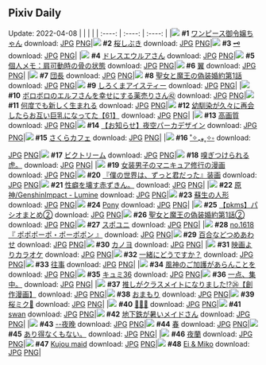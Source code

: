 ## Pixiv Daily
Update: 2022-04-08
|      |      |      |
| :----: | :----: | :----: |
|![](https://pixiv.microyu.workers.dev/c/240x480/img-master/img/2022/04/06/00/00/03/97433922_p0_master1200.jpg) **#1** [ワンピース御令嬢ちゃん](https://www.pixiv.net/artworks/97433922) download: [JPG](https://pixiv.microyu.workers.dev/img-original/img/2022/04/06/00/00/03/97433922_p0.jpg) [PNG](https://pixiv.microyu.workers.dev/img-original/img/2022/04/06/00/00/03/97433922_p0.png)|![](https://pixiv.microyu.workers.dev/c/240x480/img-master/img/2022/04/06/00/37/55/97435142_p0_master1200.jpg) **#2** [桜しぶき](https://www.pixiv.net/artworks/97435142) download: [JPG](https://pixiv.microyu.workers.dev/img-original/img/2022/04/06/00/37/55/97435142_p0.jpg) [PNG](https://pixiv.microyu.workers.dev/img-original/img/2022/04/06/00/37/55/97435142_p0.png)|![](https://pixiv.microyu.workers.dev/c/240x480/img-master/img/2022/04/07/00/00/07/97455290_p0_master1200.jpg) **#3** [🗝](https://www.pixiv.net/artworks/97455290) download: [JPG](https://pixiv.microyu.workers.dev/img-original/img/2022/04/07/00/00/07/97455290_p0.jpg) [PNG](https://pixiv.microyu.workers.dev/img-original/img/2022/04/07/00/00/07/97455290_p0.png)|
|![](https://pixiv.microyu.workers.dev/c/240x480/img-master/img/2022/04/07/00/00/02/97455237_p0_master1200.jpg) **#4** [ドレスエウルアさん](https://www.pixiv.net/artworks/97455237) download: [JPG](https://pixiv.microyu.workers.dev/img-original/img/2022/04/07/00/00/02/97455237_p0.jpg) [PNG](https://pixiv.microyu.workers.dev/img-original/img/2022/04/07/00/00/02/97455237_p0.png)|![](https://pixiv.microyu.workers.dev/c/240x480/img-master/img/2022/04/07/09/00/00/97461245_p0_master1200.jpg) **#5** [個人メモ：肩可動時の骨の状態](https://www.pixiv.net/artworks/97461245) download: [JPG](https://pixiv.microyu.workers.dev/img-original/img/2022/04/07/09/00/00/97461245_p0.jpg) [PNG](https://pixiv.microyu.workers.dev/img-original/img/2022/04/07/09/00/00/97461245_p0.png)|![](https://pixiv.microyu.workers.dev/c/240x480/img-master/img/2022/04/07/07/30/00/97460536_p0_master1200.jpg) **#6** [翼](https://www.pixiv.net/artworks/97460536) download: [JPG](https://pixiv.microyu.workers.dev/img-original/img/2022/04/07/07/30/00/97460536_p0.jpg) [PNG](https://pixiv.microyu.workers.dev/img-original/img/2022/04/07/07/30/00/97460536_p0.png)|
|![](https://pixiv.microyu.workers.dev/c/240x480/img-master/img/2022/04/06/00/00/02/97433912_p0_master1200.jpg) **#7** [団長](https://www.pixiv.net/artworks/97433912) download: [JPG](https://pixiv.microyu.workers.dev/img-original/img/2022/04/06/00/00/02/97433912_p0.jpg) [PNG](https://pixiv.microyu.workers.dev/img-original/img/2022/04/06/00/00/02/97433912_p0.png)|![](https://pixiv.microyu.workers.dev/c/240x480/img-master/img/2022/04/06/18/00/04/97446726_p0_master1200.jpg) **#8** [聖女と魔王の偽装婚約第1話](https://www.pixiv.net/artworks/97446726) download: [JPG](https://pixiv.microyu.workers.dev/img-original/img/2022/04/06/18/00/04/97446726_p0.jpg) [PNG](https://pixiv.microyu.workers.dev/img-original/img/2022/04/06/18/00/04/97446726_p0.png)|![](https://pixiv.microyu.workers.dev/c/240x480/img-master/img/2022/04/06/20/30/00/97449748_p0_master1200.jpg) **#9** [しろくまアイスティー](https://www.pixiv.net/artworks/97449748) download: [JPG](https://pixiv.microyu.workers.dev/img-original/img/2022/04/06/20/30/00/97449748_p0.jpg) [PNG](https://pixiv.microyu.workers.dev/img-original/img/2022/04/06/20/30/00/97449748_p0.png)|
|![](https://pixiv.microyu.workers.dev/c/240x480/img-master/img/2022/04/06/18/16/47/97447041_p0_master1200.jpg) **#10** [ボロボロのエルフさんを幸せにする薬売りさん㊷](https://www.pixiv.net/artworks/97447041) download: [JPG](https://pixiv.microyu.workers.dev/img-original/img/2022/04/06/18/16/47/97447041_p0.jpg) [PNG](https://pixiv.microyu.workers.dev/img-original/img/2022/04/06/18/16/47/97447041_p0.png)|![](https://pixiv.microyu.workers.dev/c/240x480/img-master/img/2022/04/06/22/25/14/97452703_p0_master1200.jpg) **#11** [何度でも新しく生まれる](https://www.pixiv.net/artworks/97452703) download: [JPG](https://pixiv.microyu.workers.dev/img-original/img/2022/04/06/22/25/14/97452703_p0.jpg) [PNG](https://pixiv.microyu.workers.dev/img-original/img/2022/04/06/22/25/14/97452703_p0.png)|![](https://pixiv.microyu.workers.dev/c/240x480/img-master/img/2022/04/07/00/00/18/97455362_p0_master1200.jpg) **#12** [幼馴染が久々に再会したらお互い巨乳になってた【61】](https://www.pixiv.net/artworks/97455362) download: [JPG](https://pixiv.microyu.workers.dev/img-original/img/2022/04/07/00/00/18/97455362_p0.jpg) [PNG](https://pixiv.microyu.workers.dev/img-original/img/2022/04/07/00/00/18/97455362_p0.png)|
|![](https://pixiv.microyu.workers.dev/c/240x480/img-master/img/2022/04/06/00/00/06/97433941_p0_master1200.jpg) **#13** [高画質](https://www.pixiv.net/artworks/97433941) download: [JPG](https://pixiv.microyu.workers.dev/img-original/img/2022/04/06/00/00/06/97433941_p0.jpg) [PNG](https://pixiv.microyu.workers.dev/img-original/img/2022/04/06/00/00/06/97433941_p0.png)|![](https://pixiv.microyu.workers.dev/c/240x480/img-master/img/2022/04/06/01/30/05/97436215_p0_master1200.jpg) **#14** [【お知らせ】夜空パーカデザイン](https://www.pixiv.net/artworks/97436215) download: [JPG](https://pixiv.microyu.workers.dev/img-original/img/2022/04/06/01/30/05/97436215_p0.jpg) [PNG](https://pixiv.microyu.workers.dev/img-original/img/2022/04/06/01/30/05/97436215_p0.png)|![](https://pixiv.microyu.workers.dev/c/240x480/img-master/img/2022/04/07/20/30/01/97470354_p0_master1200.jpg) **#15** [さくらカフェ](https://www.pixiv.net/artworks/97470354) download: [JPG](https://pixiv.microyu.workers.dev/img-original/img/2022/04/07/20/30/01/97470354_p0.jpg) [PNG](https://pixiv.microyu.workers.dev/img-original/img/2022/04/07/20/30/01/97470354_p0.png)|
|![](https://pixiv.microyu.workers.dev/c/240x480/img-master/img/2022/04/06/00/00/07/97433953_p0_master1200.jpg) **#16** [˚✧₊⁎˳✧༚](https://www.pixiv.net/artworks/97433953) download: [JPG](https://pixiv.microyu.workers.dev/img-original/img/2022/04/06/00/00/07/97433953_p0.jpg) [PNG](https://pixiv.microyu.workers.dev/img-original/img/2022/04/06/00/00/07/97433953_p0.png)|![](https://pixiv.microyu.workers.dev/c/240x480/img-master/img/2022/04/07/00/00/06/97455286_p0_master1200.jpg) **#17** [ビクトリーム](https://www.pixiv.net/artworks/97455286) download: [JPG](https://pixiv.microyu.workers.dev/img-original/img/2022/04/07/00/00/06/97455286_p0.jpg) [PNG](https://pixiv.microyu.workers.dev/img-original/img/2022/04/07/00/00/06/97455286_p0.png)|![](https://pixiv.microyu.workers.dev/c/240x480/img-master/img/2022/04/06/01/07/46/97435642_p0_master1200.jpg) **#18** [嗅ぎつけられる虎。](https://www.pixiv.net/artworks/97435642) download: [JPG](https://pixiv.microyu.workers.dev/img-original/img/2022/04/06/01/07/46/97435642_p0.jpg) [PNG](https://pixiv.microyu.workers.dev/img-original/img/2022/04/06/01/07/46/97435642_p0.png)|
|![](https://pixiv.microyu.workers.dev/c/240x480/img-master/img/2022/04/06/19/34/04/97448582_p0_master1200.jpg) **#19** [女装男子のマニキュア修行の漫画](https://www.pixiv.net/artworks/97448582) download: [JPG](https://pixiv.microyu.workers.dev/img-original/img/2022/04/06/19/34/04/97448582_p0.jpg) [PNG](https://pixiv.microyu.workers.dev/img-original/img/2022/04/06/19/34/04/97448582_p0.png)|![](https://pixiv.microyu.workers.dev/c/240x480/img-master/img/2022/04/07/00/40/11/97456425_p0_master1200.jpg) **#20** [『僕の世界は、ずっと君だった』装画](https://www.pixiv.net/artworks/97456425) download: [JPG](https://pixiv.microyu.workers.dev/img-original/img/2022/04/07/00/40/11/97456425_p0.jpg) [PNG](https://pixiv.microyu.workers.dev/img-original/img/2022/04/07/00/40/11/97456425_p0.png)|![](https://pixiv.microyu.workers.dev/c/240x480/img-master/img/2022/04/07/09/54/38/97461670_p0_master1200.jpg) **#21** [性癖を壊す赤ずきん。](https://www.pixiv.net/artworks/97461670) download: [JPG](https://pixiv.microyu.workers.dev/img-original/img/2022/04/07/09/54/38/97461670_p0.jpg) [PNG](https://pixiv.microyu.workers.dev/img-original/img/2022/04/07/09/54/38/97461670_p0.png)|
|![](https://pixiv.microyu.workers.dev/c/240x480/img-master/img/2022/04/06/01/50/50/97436513_p0_master1200.jpg) **#22** [原神/GenshinImpact - Lumine](https://www.pixiv.net/artworks/97436513) download: [JPG](https://pixiv.microyu.workers.dev/img-original/img/2022/04/06/01/50/50/97436513_p0.jpg) [PNG](https://pixiv.microyu.workers.dev/img-original/img/2022/04/06/01/50/50/97436513_p0.png)|![](https://pixiv.microyu.workers.dev/c/240x480/img-master/img/2022/04/06/09/13/41/97440279_p0_master1200.jpg) **#23** [蘇生の人形](https://www.pixiv.net/artworks/97440279) download: [JPG](https://pixiv.microyu.workers.dev/img-original/img/2022/04/06/09/13/41/97440279_p0.jpg) [PNG](https://pixiv.microyu.workers.dev/img-original/img/2022/04/06/09/13/41/97440279_p0.png)|![](https://pixiv.microyu.workers.dev/c/240x480/img-master/img/2022/04/07/00/04/19/97455545_p0_master1200.jpg) **#24** [Pony](https://www.pixiv.net/artworks/97455545) download: [JPG](https://pixiv.microyu.workers.dev/img-original/img/2022/04/07/00/04/19/97455545_p0.jpg) [PNG](https://pixiv.microyu.workers.dev/img-original/img/2022/04/07/00/04/19/97455545_p0.png)|
|![](https://pixiv.microyu.workers.dev/c/240x480/img-master/img/2022/04/07/07/07/37/97460358_p0_master1200.jpg) **#25** [【pkms】パシオまとめ②](https://www.pixiv.net/artworks/97460358) download: [JPG](https://pixiv.microyu.workers.dev/img-original/img/2022/04/07/07/07/37/97460358_p0.jpg) [PNG](https://pixiv.microyu.workers.dev/img-original/img/2022/04/07/07/07/37/97460358_p0.png)|![](https://pixiv.microyu.workers.dev/c/240x480/img-master/img/2022/04/07/18/00/01/97467422_p0_master1200.jpg) **#26** [聖女と魔王の偽装婚約第1話②](https://www.pixiv.net/artworks/97467422) download: [JPG](https://pixiv.microyu.workers.dev/img-original/img/2022/04/07/18/00/01/97467422_p0.jpg) [PNG](https://pixiv.microyu.workers.dev/img-original/img/2022/04/07/18/00/01/97467422_p0.png)|![](https://pixiv.microyu.workers.dev/c/240x480/img-master/img/2022/04/06/17/35/52/97446325_p0_master1200.jpg) **#27** [スポユニ](https://www.pixiv.net/artworks/97446325) download: [JPG](https://pixiv.microyu.workers.dev/img-original/img/2022/04/06/17/35/52/97446325_p0.jpg) [PNG](https://pixiv.microyu.workers.dev/img-original/img/2022/04/06/17/35/52/97446325_p0.png)|
|![](https://pixiv.microyu.workers.dev/c/240x480/img-master/img/2022/04/06/20/39/43/97449975_p0_master1200.jpg) **#28** [no.1618 『 ポポポーポ・ポーポポン 』](https://www.pixiv.net/artworks/97449975) download: [JPG](https://pixiv.microyu.workers.dev/img-original/img/2022/04/06/20/39/43/97449975_p0.jpg) [PNG](https://pixiv.microyu.workers.dev/img-original/img/2022/04/06/20/39/43/97449975_p0.png)|![](https://pixiv.microyu.workers.dev/c/240x480/img-master/img/2022/04/06/17/22/50/97446104_p0_master1200.jpg) **#29** [百合などつめあわせ](https://www.pixiv.net/artworks/97446104) download: [JPG](https://pixiv.microyu.workers.dev/img-original/img/2022/04/06/17/22/50/97446104_p0.jpg) [PNG](https://pixiv.microyu.workers.dev/img-original/img/2022/04/06/17/22/50/97446104_p0.png)|![](https://pixiv.microyu.workers.dev/c/240x480/img-master/img/2022/04/06/12/30/00/97442346_p0_master1200.jpg) **#30** [カノヨ](https://www.pixiv.net/artworks/97442346) download: [JPG](https://pixiv.microyu.workers.dev/img-original/img/2022/04/06/12/30/00/97442346_p0.jpg) [PNG](https://pixiv.microyu.workers.dev/img-original/img/2022/04/06/12/30/00/97442346_p0.png)|
|![](https://pixiv.microyu.workers.dev/c/240x480/img-master/img/2022/04/07/00/15/49/97455852_p0_master1200.jpg) **#31** [映画よりカラオケ](https://www.pixiv.net/artworks/97455852) download: [JPG](https://pixiv.microyu.workers.dev/img-original/img/2022/04/07/00/15/49/97455852_p0.jpg) [PNG](https://pixiv.microyu.workers.dev/img-original/img/2022/04/07/00/15/49/97455852_p0.png)|![](https://pixiv.microyu.workers.dev/c/240x480/img-master/img/2022/04/07/23/10/17/97474336_p0_master1200.jpg) **#32** [一緒にどうですか？](https://www.pixiv.net/artworks/97474336) download: [JPG](https://pixiv.microyu.workers.dev/img-original/img/2022/04/07/23/10/17/97474336_p0.jpg) [PNG](https://pixiv.microyu.workers.dev/img-original/img/2022/04/07/23/10/17/97474336_p0.png)|![](https://pixiv.microyu.workers.dev/c/240x480/img-master/img/2022/04/06/15/33/37/97444581_p0_master1200.jpg) **#33** [往事](https://www.pixiv.net/artworks/97444581) download: [JPG](https://pixiv.microyu.workers.dev/img-original/img/2022/04/06/15/33/37/97444581_p0.jpg) [PNG](https://pixiv.microyu.workers.dev/img-original/img/2022/04/06/15/33/37/97444581_p0.png)|
|![](https://pixiv.microyu.workers.dev/c/240x480/img-master/img/2022/04/06/19/09/50/97448092_p0_master1200.jpg) **#34** [風神のご加護があらんことを](https://www.pixiv.net/artworks/97448092) download: [JPG](https://pixiv.microyu.workers.dev/img-original/img/2022/04/06/19/09/50/97448092_p0.jpg) [PNG](https://pixiv.microyu.workers.dev/img-original/img/2022/04/06/19/09/50/97448092_p0.png)|![](https://pixiv.microyu.workers.dev/c/240x480/img-master/img/2022/04/06/00/00/07/97433948_p0_master1200.jpg) **#35** [キュミ36](https://www.pixiv.net/artworks/97433948) download: [JPG](https://pixiv.microyu.workers.dev/img-original/img/2022/04/06/00/00/07/97433948_p0.jpg) [PNG](https://pixiv.microyu.workers.dev/img-original/img/2022/04/06/00/00/07/97433948_p0.png)|![](https://pixiv.microyu.workers.dev/c/240x480/img-master/img/2022/04/06/19/08/44/97448072_p0_master1200.jpg) **#36** [一点、集中。](https://www.pixiv.net/artworks/97448072) download: [JPG](https://pixiv.microyu.workers.dev/img-original/img/2022/04/06/19/08/44/97448072_p0.jpg) [PNG](https://pixiv.microyu.workers.dev/img-original/img/2022/04/06/19/08/44/97448072_p0.png)|
|![](https://pixiv.microyu.workers.dev/c/240x480/img-master/img/2022/04/07/00/00/15/97455351_p0_master1200.jpg) **#37** [推しがクラスメイトになりました!?㉖【創作漫画】](https://www.pixiv.net/artworks/97455351) download: [JPG](https://pixiv.microyu.workers.dev/img-original/img/2022/04/07/00/00/15/97455351_p0.jpg) [PNG](https://pixiv.microyu.workers.dev/img-original/img/2022/04/07/00/00/15/97455351_p0.png)|![](https://pixiv.microyu.workers.dev/c/240x480/img-master/img/2022/04/07/22/22/32/97473112_p0_master1200.jpg) **#38** [おまもり](https://www.pixiv.net/artworks/97473112) download: [JPG](https://pixiv.microyu.workers.dev/img-original/img/2022/04/07/22/22/32/97473112_p0.jpg) [PNG](https://pixiv.microyu.workers.dev/img-original/img/2022/04/07/22/22/32/97473112_p0.png)|![](https://pixiv.microyu.workers.dev/c/240x480/img-master/img/2022/04/06/00/12/59/97434449_p0_master1200.jpg) **#39** [桜ミク🌸](https://www.pixiv.net/artworks/97434449) download: [JPG](https://pixiv.microyu.workers.dev/img-original/img/2022/04/06/00/12/59/97434449_p0.jpg) [PNG](https://pixiv.microyu.workers.dev/img-original/img/2022/04/06/00/12/59/97434449_p0.png)|
|![](https://pixiv.microyu.workers.dev/c/240x480/img-master/img/2022/04/07/21/03/31/97471112_p0_master1200.jpg) **#40** [🌸👘🌸](https://www.pixiv.net/artworks/97471112) download: [JPG](https://pixiv.microyu.workers.dev/img-original/img/2022/04/07/21/03/31/97471112_p0.jpg) [PNG](https://pixiv.microyu.workers.dev/img-original/img/2022/04/07/21/03/31/97471112_p0.png)|![](https://pixiv.microyu.workers.dev/c/240x480/img-master/img/2022/04/06/00/00/01/97433905_p0_master1200.jpg) **#41** [swan](https://www.pixiv.net/artworks/97433905) download: [JPG](https://pixiv.microyu.workers.dev/img-original/img/2022/04/06/00/00/01/97433905_p0.jpg) [PNG](https://pixiv.microyu.workers.dev/img-original/img/2022/04/06/00/00/01/97433905_p0.png)|![](https://pixiv.microyu.workers.dev/c/240x480/img-master/img/2022/04/06/00/20/03/97433992_p0_master1200.jpg) **#42** [地下鉄が暑いメイドさん](https://www.pixiv.net/artworks/97433992) download: [JPG](https://pixiv.microyu.workers.dev/img-original/img/2022/04/06/00/20/03/97433992_p0.jpg) [PNG](https://pixiv.microyu.workers.dev/img-original/img/2022/04/06/00/20/03/97433992_p0.png)|
|![](https://pixiv.microyu.workers.dev/c/240x480/img-master/img/2022/04/06/19/18/46/97448254_p0_master1200.jpg) **#43** [--夜晚](https://www.pixiv.net/artworks/97448254) download: [JPG](https://pixiv.microyu.workers.dev/img-original/img/2022/04/06/19/18/46/97448254_p0.jpg) [PNG](https://pixiv.microyu.workers.dev/img-original/img/2022/04/06/19/18/46/97448254_p0.png)|![](https://pixiv.microyu.workers.dev/c/240x480/img-master/img/2022/04/06/00/01/51/97434127_p0_master1200.jpg) **#44** [春](https://www.pixiv.net/artworks/97434127) download: [JPG](https://pixiv.microyu.workers.dev/img-original/img/2022/04/06/00/01/51/97434127_p0.jpg) [PNG](https://pixiv.microyu.workers.dev/img-original/img/2022/04/06/00/01/51/97434127_p0.png)|![](https://pixiv.microyu.workers.dev/c/240x480/img-master/img/2022/04/06/01/28/25/97436186_p0_master1200.jpg) **#45** [あり得なくもない。](https://www.pixiv.net/artworks/97436186) download: [JPG](https://pixiv.microyu.workers.dev/img-original/img/2022/04/06/01/28/25/97436186_p0.jpg) [PNG](https://pixiv.microyu.workers.dev/img-original/img/2022/04/06/01/28/25/97436186_p0.png)|
|![](https://pixiv.microyu.workers.dev/c/240x480/img-master/img/2022/04/06/10/39/23/97441113_p0_master1200.jpg) **#46** [夜蘭](https://www.pixiv.net/artworks/97441113) download: [JPG](https://pixiv.microyu.workers.dev/img-original/img/2022/04/06/10/39/23/97441113_p0.jpg) [PNG](https://pixiv.microyu.workers.dev/img-original/img/2022/04/06/10/39/23/97441113_p0.png)|![](https://pixiv.microyu.workers.dev/c/240x480/img-master/img/2022/04/06/02/08/45/97436759_p0_master1200.jpg) **#47** [Kujou maid](https://www.pixiv.net/artworks/97436759) download: [JPG](https://pixiv.microyu.workers.dev/img-original/img/2022/04/06/02/08/45/97436759_p0.jpg) [PNG](https://pixiv.microyu.workers.dev/img-original/img/2022/04/06/02/08/45/97436759_p0.png)|![](https://pixiv.microyu.workers.dev/c/240x480/img-master/img/2022/04/07/00/28/37/97456153_p0_master1200.jpg) **#48** [Ei & Miko](https://www.pixiv.net/artworks/97456153) download: [JPG](https://pixiv.microyu.workers.dev/img-original/img/2022/04/07/00/28/37/97456153_p0.jpg) [PNG](https://pixiv.microyu.workers.dev/img-original/img/2022/04/07/00/28/37/97456153_p0.png)|
